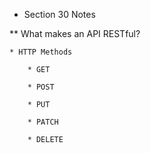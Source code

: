 * Section 30 Notes

** What makes an API RESTful?

    * HTTP Methods

        * GET

        * POST

        * PUT

        * PATCH
        
        * DELETE